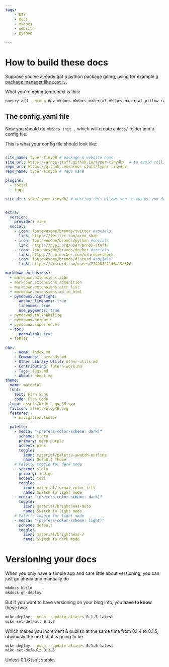 ```yaml
---
tags:
    - DIY
    - docs
    - mkdocs
    - website
    - python

---
```


# How to build these docs

Suppose you've already got a python package going, using for example [a package manager like `poetry`](https://python-poetry.org/).

What you're going to do next is this:

```bash
poetry add --group dev mkdocs mkdocs-material mkdocs-material pillow cairosvg mike mkdocs-glightbox flake8 pytest
```

## The config.yaml file

Now you should do `mkdocs init .` which will create a `docs/` folder and a config file.

This is what your config file should look like:

```yaml

site_name: Typer-TinyDB # package & website name
site_url: https://arnos-stuff.github.io/typer-tinydb/  # to avoid collisions with other repos
repo_url: https://github.com/arnos-stuff/typer-tinydb/
repo_name: typer-tinydb # repo name

plugins:
  - social
  - tags

site_dir: site/typer-tinydb/ # nesting this allows you to ensure you don't use the root of the github.io site.


extra:
  version:
    provider: mike
  social:
    - icon: fontawesome/brands/twitter #socials
      link: https://twitter.com/arno_shae
    - icon: fontawesome/brands/python #socials
      link: https://pypi.org/user/arnos-stuff/
    - icon: fontawesome/brands/docker #socials
      link: https://hub.docker.com/u/arnoveldock
    - icon: fontawesome/brands/discord #socials
      link: https://discord.com/users/724287271364198520

markdown_extensions:
  - markdown.extensions.abbr
  - markdown.extensions.admonition
  - markdown.extensions.attr_list
  - markdown.extensions.md_in_html
  - pymdownx.highlight:
      anchor_linenums: true
      linenums: true
      use_pygments: true
  - pymdownx.inlinehilite
  - pymdownx.snippets
  - pymdownx.superfences
  - toc:
      permalink: true
  - tables

nav:
    - Home: index.md
    - Commands: commands.md
    - Other Library Utils: other-utils.md
    - Contributing: future-work.md
    - Tags: tags.md
    - About: about.md
theme:
  name: material
  font:
    text: Fira Sans
    code: Fira Code
  logo: assets/Wide-Logo-SM.svg
  favicon: assets/blob48.png
  features:
    - navigation.footer

  palette:
    - media: "(prefers-color-scheme: dark)"
      scheme: slate
      primary: deep purple
      accent: pink
      toggle:
        icon: material/palette-swatch-outline
        name: Default Theme
    # Palette toggle for dark mode
    - scheme: slate
      primary: indigo
      accent: teal
      toggle:
        icon: material/format-color-fill
        name: Switch to light mode
    - media: "(prefers-color-scheme: dark)"
      toggle:
        icon: material/brightness-auto
        name: Switch to light mode
    # Palette toggle for light mode
    - media: "(prefers-color-scheme: light)"
      scheme: default 
      toggle:
        icon: material/brightness-7
        name: Switch to dark mode
```

# Versioning your docs

When you only have a simple app and care little about versioning, you can just go ahead and manually do

```bash
mkdocs build
mkdocs gh-deploy
```

But if you want to have versioning on your blog info, you **have to know** these two:

```bash
mike deploy --push --update-aliases 0.1.5 latest
mike set-default 0.1.5
```

Which makes you increment & publish at the same time from 0.1.4 to 0.1.5, obviously the next shot is going to be

```bash
mike deploy --push --update-aliases 0.1.6 latest
mike set-default 0.1.6
```

Unless 0.1.6 isn't stable.